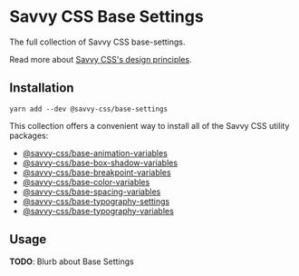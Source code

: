 # Savvy CSS Base Settings

The full collection of Savvy CSS base-settings.

Read more about [Savvy CSS's design principles](https://github.com/savvy-css/base-savvy/doc).


## Installation

```shell
yarn add --dev @savvy-css/base-settings
``` 

This collection offers a convenient way to install all of the Savvy CSS utility packages:

- [@savvy-css/base-animation-variables](https://github.com/savvy-css/base-animation-variables/)
- [@savvy-css/base-box-shadow-variables](https://github.com/savvy-css/base-box-shadow-variables/)
- [@savvy-css/base-breakpoint-variables](https://github.com/savvy-css/base-breakpoint-variables/)
- [@savvy-css/base-color-variables](https://github.com/savvy-css/base-color-variables/)
- [@savvy-css/base-spacing-variables](https://github.com/savvy-css/base-spacing-variables/)
- [@savvy-css/base-typography-settings](https://github.com/savvy-css/base-typography-settings/)
- [@savvy-css/base-typography-variables](https://github.com/savvy-css/base-typography-variables/)

## Usage

**TODO**: Blurb about Base Settings